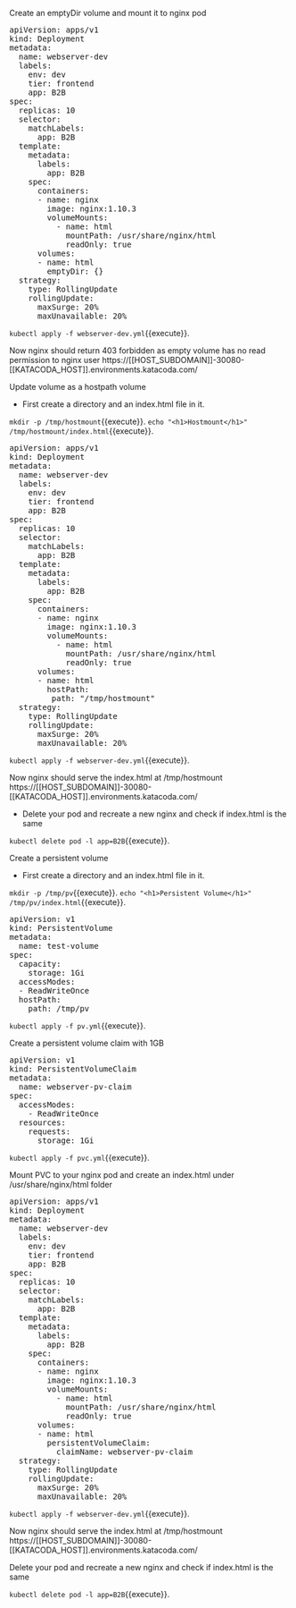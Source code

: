 Create an emptyDir volume and mount it to nginx pod

<pre class="file" data-filename="webserver-dev.yml" data-target="replace">
apiVersion: apps/v1
kind: Deployment
metadata:
  name: webserver-dev
  labels:
    env: dev
    tier: frontend
    app: B2B
spec:
  replicas: 10
  selector:
    matchLabels:
      app: B2B
  template:
    metadata:
      labels:
        app: B2B
    spec:
      containers:
      - name: nginx
        image: nginx:1.10.3 
        volumeMounts:
          - name: html
            mountPath: /usr/share/nginx/html
            readOnly: true
      volumes:
      - name: html
        emptyDir: {}
  strategy:
    type: RollingUpdate
    rollingUpdate:
      maxSurge: 20%
      maxUnavailable: 20%
</pre>

`kubectl apply -f webserver-dev.yml`{{execute}}.

Now nginx should return 403 forbidden as empty volume has no read permission to nginx user
https://[[HOST_SUBDOMAIN]]-30080-[[KATACODA_HOST]].environments.katacoda.com/

Update volume as a hostpath volume

- First create a directory and an index.html file in it.

`mkdir -p /tmp/hostmount`{{execute}}.
`echo "<h1>Hostmount</h1>" /tmp/hostmount/index.html`{{execute}}.

<pre class="file" data-filename="webserver-dev.yml" data-target="replace">
apiVersion: apps/v1
kind: Deployment
metadata:
  name: webserver-dev
  labels:
    env: dev
    tier: frontend
    app: B2B
spec:
  replicas: 10
  selector:
    matchLabels:
      app: B2B
  template:
    metadata:
      labels:
        app: B2B
    spec:
      containers:
      - name: nginx
        image: nginx:1.10.3 
        volumeMounts:
          - name: html
            mountPath: /usr/share/nginx/html
            readOnly: true
      volumes:
      - name: html
        hostPath:
         path: "/tmp/hostmount"
  strategy:
    type: RollingUpdate
    rollingUpdate:
      maxSurge: 20%
      maxUnavailable: 20%
</pre>

`kubectl apply -f webserver-dev.yml`{{execute}}.

Now nginx should serve the index.html at /tmp/hostmount
https://[[HOST_SUBDOMAIN]]-30080-[[KATACODA_HOST]].environments.katacoda.com/

- Delete your pod and recreate a new nginx and check if index.html is the same

`kubectl delete pod -l app=B2B`{{execute}}.

Create a persistent volume

- First create a directory and an index.html file in it.

`mkdir -p /tmp/pv`{{execute}}.
`echo "<h1>Persistent Volume</h1>" /tmp/pv/index.html`{{execute}}.

<pre class="file" data-filename="pv.yml" data-target="replace">
apiVersion: v1
kind: PersistentVolume
metadata:
  name: test-volume
spec:
  capacity:
    storage: 1Gi
  accessModes:
  - ReadWriteOnce
  hostPath:
    path: /tmp/pv
</pre>

`kubectl apply -f pv.yml`{{execute}}.

Create a persistent volume claim with 1GB

<pre class="file" data-filename="pvc.yml" data-target="replace">
apiVersion: v1
kind: PersistentVolumeClaim
metadata:
  name: webserver-pv-claim
spec:
  accessModes:
    - ReadWriteOnce
  resources:
    requests:
      storage: 1Gi
</pre>

`kubectl apply -f pvc.yml`{{execute}}.

Mount PVC to your nginx pod and create an index.html under /usr/share/nginx/html folder

<pre class="file" data-filename="webserver-dev.yml" data-target="replace">
apiVersion: apps/v1
kind: Deployment
metadata:
  name: webserver-dev
  labels:
    env: dev
    tier: frontend
    app: B2B
spec:
  replicas: 10
  selector:
    matchLabels:
      app: B2B
  template:
    metadata:
      labels:
        app: B2B
    spec:
      containers:
      - name: nginx
        image: nginx:1.10.3 
        volumeMounts:
          - name: html
            mountPath: /usr/share/nginx/html
            readOnly: true
      volumes:
      - name: html
        persistentVolumeClaim:
          claimName: webserver-pv-claim
  strategy:
    type: RollingUpdate
    rollingUpdate:
      maxSurge: 20%
      maxUnavailable: 20%
</pre>

`kubectl apply -f webserver-dev.yml`{{execute}}.

Now nginx should serve the index.html at /tmp/hostmount
https://[[HOST_SUBDOMAIN]]-30080-[[KATACODA_HOST]].environments.katacoda.com/

Delete your pod and recreate a new nginx and check if index.html is the same

`kubectl delete pod -l app=B2B`{{execute}}.